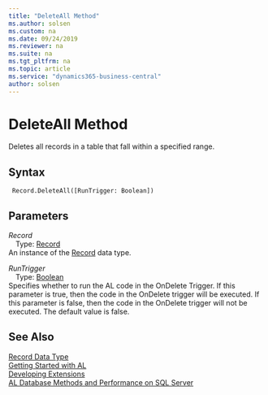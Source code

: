 ```yaml
---
title: "DeleteAll Method"
ms.author: solsen
ms.custom: na
ms.date: 09/24/2019
ms.reviewer: na
ms.suite: na
ms.tgt_pltfrm: na
ms.topic: article
ms.service: "dynamics365-business-central"
author: solsen
---
```

[//]: # (START>DO_NOT_EDIT)
[//]: # (IMPORTANT:Do not edit any of the content between here and the END>DO_NOT_EDIT.)
[//]: # (Any modifications should be made in the .xml files in the ModernDev repo.)
# DeleteAll Method
Deletes all records in a table that fall within a specified range.


## Syntax
```
 Record.DeleteAll([RunTrigger: Boolean])
```
## Parameters
*Record*  
&emsp;Type: [Record](record-data-type.md)  
An instance of the [Record](record-data-type.md) data type.  

*RunTrigger*  
&emsp;Type: [Boolean](../boolean/boolean-data-type.md)  
Specifies whether to run the AL code in the OnDelete Trigger. If this parameter is true, then the code in the OnDelete trigger will be executed. If this parameter is false, then the code in the OnDelete trigger will not be executed. The default value is false.
          



[//]: # (IMPORTANT: END>DO_NOT_EDIT)
## See Also
[Record Data Type](record-data-type.md)  
[Getting Started with AL](../../devenv-get-started.md)  
[Developing Extensions](../../devenv-dev-overview.md)  
[AL Database Methods and Performance on SQL Server](../../../administration/optimize-sql-al-Database-methods-and-performance-on-server.md)  